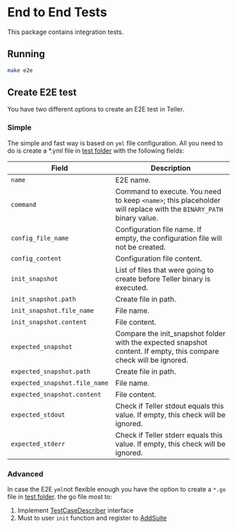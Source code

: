 # End to End Tests

This package contains integration tests.

## Running
```sh
make e2e
```

## Create E2E test

You have two different options to create an E2E test in Teller.

### Simple
The simple and fast way is based on `yml` file configuration. All you need to do is create a *.yml file in [test folder](./tests/) with the following fields:

|         Field                 |           Description             |
|-------------------------------|------------------------------------
| `name`                        | E2E name.
| `command`                     | Command to execute. You need to keep `<name>`; this placeholder will replace with the `BINARY_PATH` binary value.
| `config_file_name`            | Configuration file name. If empty, the configuration file will not be created.
| `config_content`              | Configuration file content.
| `init_snapshot`               | List of files that were going to create before Teller binary is executed.
| `init_snapshot.path`          | Create file in path.
| `init_snapshot.file_name`     | File name.
| `init_snapshot.content`       | File content.
| `expected_snapshot`           | Compare the init_snapshot folder with the expected snapshot content. If empty, this compare check will be ignored.
| `expected_snapshot.path`      | Create file in path.
| `expected_snapshot.file_name` | File name.
| `expected_snapshot.content`   | File content.
| `expected_stdout`             | Check if Teller stdout equals this value. If empty, this check will be ignored.
| `expected_stderr`             | Check if Teller stderr equals this value. If empty, this check will be ignored.

### Advanced
In case the E2E `yml`not flexible enough you have the option to create a `*.go` file in [test folder](./tests/). the go file most to:
1. Implement [TestCaseDescriber](./register/interface.go) interface
2. Must to user `init` function and register to [AddSuite](./register/register.go)